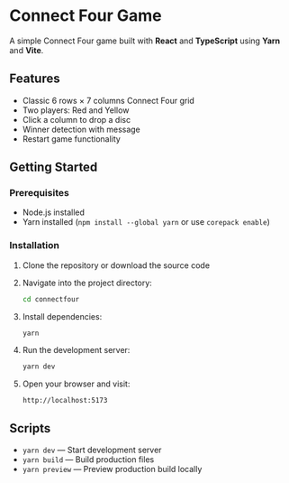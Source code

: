 # Connect Four Game

A simple Connect Four game built with **React** and **TypeScript** using **Yarn** and **Vite**.

## Features

- Classic 6 rows × 7 columns Connect Four grid
- Two players: Red and Yellow
- Click a column to drop a disc
- Winner detection with message
- Restart game functionality

## Getting Started

### Prerequisites

- Node.js installed
- Yarn installed (`npm install --global yarn` or use `corepack enable`)

### Installation

1. Clone the repository or download the source code
2. Navigate into the project directory:

   ```bash
   cd connectfour
   ```

3. Install dependencies:

   ```bash
   yarn
   ```

4. Run the development server:

   ```bash
   yarn dev
   ```

5. Open your browser and visit:

   ```
   http://localhost:5173
   ```

## Scripts

- `yarn dev` — Start development server
- `yarn build` — Build production files
- `yarn preview` — Preview production build locally